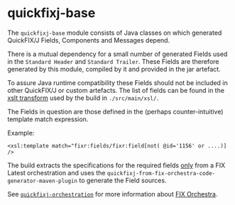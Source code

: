 # quickfixj-base

The ```quickfixj-base``` module consists of Java classes on which generated QuickFIX/J Fields, Components and Messages depend.

There is a mutual dependency for a small number of generated Fields used in the ```Standard Header``` and ```Standard Trailer```. These Fields are therefore generated by this module, compiled by it and provided in the jar artefact.

To assure Java runtime compatibility these Fields should not be included in other QuickFIX/J or custom artefacts. The list of fields can be found in the [xslt transform](./src/main/xsl/extractRequiredFields.xsl) used by the build in ```./src/main/xsl/```.

The Fields in question are those defined in the (perhaps counter-intuitive) template match expression.

 Example: 

```
<xsl:template match="fixr:fields/fixr:field[not( @id='1156' or ....)] />
```

The build extracts the specifications for the required fields <u>only</u> from a FIX Latest orchestration and uses the ```quickfixj-from-fix-orchestra-code-generator-maven-plugin``` to generate the Field sources.

See [```quickfixj-orchestration```](../quickfixj-orchestration/readme.md) for more information about [FIX Orchestra](https://www.fixtrading.org/standards/fix-orchestra/).
<!-- Auto-update: 2025-10-12T09:02:34.124629 -->
